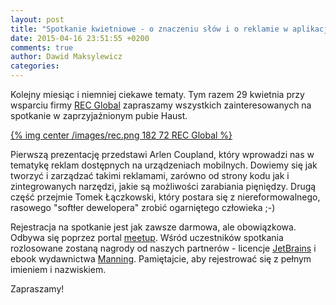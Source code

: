 ```yaml
---
layout: post
title: "Spotkanie kwietniowe - o znaczeniu słów i o reklamie w aplikacjach mobilnych"
date: 2015-04-16 23:51:55 +0200
comments: true
author: Dawid Maksylewicz
categories: 
---
```

Kolejny miesiąc i niemniej ciekawe tematy. Tym razem 29 kwietnia przy wsparciu firmy <a href="http://rec-global.com" target="_blank">REC Global</a> zapraszamy wszystkich zainteresowanych na spotkanie w zaprzyjaźnionym pubie Haust.

[{% img center /images/rec.png 182 72 REC Global %}](http://rec-global.com)

<!-- more -->

Pierwszą prezentację przedstawi Arlen Coupland, który wprowadzi nas w tematykę reklam dostępnych na urządzeniach mobilnych. Dowiemy się jak tworzyć i zarządzać takimi reklamami, zarówno od strony kodu jak i zintegrowanych narzędzi, jakie są możliwości zarabiania pięniędzy. Drugą część przejmie Tomek Łączkowski, który postara się z niereformowalnego, rasowego "softłer dewelopera" zrobić ogarniętego człowieka ;-)

Rejestracja na spotkanie jest jak zawsze darmowa, ale obowiązkowa. Odbywa się poprzez portal <a href="http://www.meetup.com/Zielona-Gora-JUG/events/221768514/" target="_blank">meetup</a>. Wśród uczestników spotkania rozlosowane zostaną nagrody od naszych partnerów - licencje <a href="http://jetbrains.com/" target="_blank">JetBrains</a> i ebook wydawnictwa <a href="http://manning.com/" target="_blank">Manning</a>. Pamiętajcie, aby rejestrować się z pełnym imieniem i nazwiskiem.

Zapraszamy!
